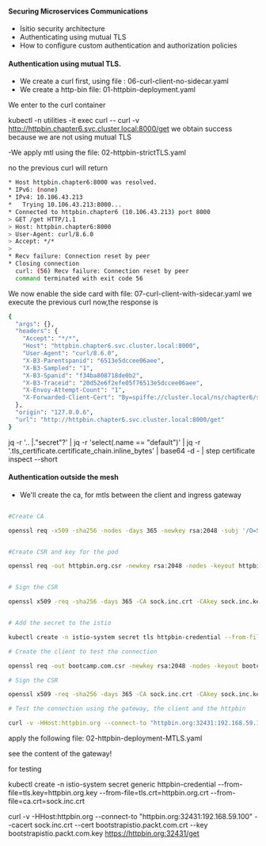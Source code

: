 #### Securing Microservices Communications


- Isitio security architecture
- Authenticating using mutual TLS
- How to configure custom authentication and authorization policies



#### Authentication using mutual TLS.

- We create a curl first, using file : 06-curl-client-no-sidecar.yaml
- We create a http-bin file:  01-httpbin-deployment.yaml

We enter to the curl container

kubectl -n utilities -it exec curl -- curl -v http://httpbin.chapter6.svc.cluster.local:8000/get
we obtain success because we are not using mutual TLS

-We apply mtl using the file: 02-httpbin-strictTLS.yaml

no the previous curl will return
```bash
* Host httpbin.chapter6:8000 was resolved.
* IPv6: (none)
* IPv4: 10.106.43.213
*   Trying 10.106.43.213:8000...
* Connected to httpbin.chapter6 (10.106.43.213) port 8000
> GET /get HTTP/1.1
> Host: httpbin.chapter6:8000
> User-Agent: curl/8.6.0
> Accept: */*
>
* Recv failure: Connection reset by peer
* Closing connection
  curl: (56) Recv failure: Connection reset by peer
  command terminated with exit code 56
```

We now enable the side card with file: 07-curl-client-with-sidecar.yaml
we execute the previous curl now,the response is

```bash
{
  "args": {}, 
  "headers": {
    "Accept": "*/*", 
    "Host": "httpbin.chapter6.svc.cluster.local:8000", 
    "User-Agent": "curl/8.6.0", 
    "X-B3-Parentspanid": "6513e5dccee06aee", 
    "X-B3-Sampled": "1", 
    "X-B3-Spanid": "f34ba808718de0b2", 
    "X-B3-Traceid": "20d52e6f2efe05f76513e5dccee06aee", 
    "X-Envoy-Attempt-Count": "1", 
    "X-Forwarded-Client-Cert": "By=spiffe://cluster.local/ns/chapter6/sa/httpbin;Hash=57f98fb0b31d3518f9516052903e22313b1350f16dd1d99ccc926fc6e4bab00e;Subject=\"\";URI=spiffe://cluster.local/ns/utilities/sa/curl"
  }, 
  "origin": "127.0.0.6", 
  "url": "http://httpbin.chapter6.svc.cluster.local:8000/get"
}
```
jq -r '.. |."secret"?' | jq -r 'select(.name == "default")' | jq -r '.tls_certificate.certificate_chain.inline_bytes' | base64 -d - | step certificate inspect  --short


#### Authentication outside the mesh

- We'll create the ca, for mtls between the client and ingress gateway

```bash

#Create CA

openssl req -x509 -sha256 -nodes -days 365 -newkey rsa:2048 -subj '/O=Sockshop Inc./CN=sock.inc' -keyout sock.inc.key -out sock.inc.crt


#Create CSR and key for the pod

openssl req -out httpbin.org.csr -newkey rsa:2048 -nodes -keyout httpbin.org.key -subj "/CN=httpbing.org/O=sockshop.inc"


# Sign the CSR

openssl x509 -req -sha256 -days 365 -CA sock.inc.crt -CAkey sock.inc.key -set_serial 0 -in httpbin.org.csr -out httpbin.org.crt


# Add the secret to the istio

kubectl create -n istio-system secret tls httpbin-credential --from-file=tls.crt=httpbin.org.crt --from-file=tls.key=httpbin.org.key --from-file=ca.crt=sock.inc.crt

# Create the client to test the connection

openssl req -out bootcamp.com.csr -newkey rsa:2048 -nodes -keyout bootcamp.com.key -subj "/CN=bootcamp.com/O=bootcamp.inc"

# Sign the CSR

openssl x509 -req -sha256 -days 365 -CA sock.inc.crt -CAkey sock.inc.key -set_serial 0 -in bootcamp.com.csr -out bootcamp.com.crt

# Test the connection using the gateway, the client and the httpbin

curl -v -HHost:httpbin.org --connect-to "httpbin.org:32431:192.168.59.100" --cacert sock.inc.crt  --key bootcamp.com.key --cacert sock.inc.crt  https://httpbin.org:32431/get

```

apply the following file: 02-httpbin-deployment-MTLS.yaml

see the content of the gateway!

for testing

kubectl create -n istio-system secret generic httpbin-credential --from-file=tls.key=httpbin.org.key --from-file=tls.crt=httpbin.org.crt --from-file=ca.crt=sock.inc.crt


curl -v -HHost:httpbin.org --connect-to "httpbin.org:32431:192.168.59.100" --cacert sock.inc.crt --cert bootstrapistio.packt.com.crt --key bootstrapistio.packt.com.key https://httpbin.org:32431/get

